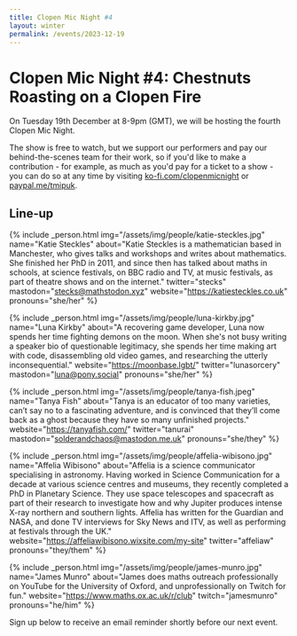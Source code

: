 ```yaml
---
title: Clopen Mic Night #4
layout: winter
permalink: /events/2023-12-19
---
```


# Clopen Mic Night #4: Chestnuts Roasting on a Clopen Fire
On Tuesday 19th December at 8-9pm (GMT), we will be hosting the fourth Clopen Mic Night.

The show is free to watch, but we support our performers and pay our behind-the-scenes team 
for their work, so if you'd like to make a contribution - for example, as much as you'd pay 
for a ticket to a show - you can do so at any time by visiting 
[ko-fi.com/clopenmicnight](https://ko-fi.com/clopenmicnight) or
[paypal.me/tmipuk](https://paypal.me/tmipuk).

## Line-up
{% include _person.html
    img="/assets/img/people/katie-steckles.jpg"
    name="Katie Steckles"
    about="Katie Steckles is a mathematician based in Manchester, who gives talks and workshops and writes about mathematics. She finished her PhD in 2011, and since then has talked about maths in schools, at science festivals, on BBC radio and TV, at music festivals, as part of theatre shows and on the internet."
    twitter="stecks"
    mastodon="stecks@mathstodon.xyz"
    website="https://katiesteckles.co.uk"
    pronouns="she/her"
%}


{% include _person.html
    img="/assets/img/people/luna-kirkby.jpg"
    name="Luna Kirkby"
    about="A recovering game developer, Luna now spends her time fighting demons on the moon. When she's not busy writing a speaker bio of questionable legitimacy, she spends her time making art with code, disassembling old video games, and researching the utterly inconsequential."
    website="https://moonbase.lgbt/"
    twitter="lunasorcery"
    mastodon="luna@pony.social"
    pronouns="she/her"
%}

{% include _person.html
    img="/assets/img/people/tanya-fish.jpeg"
    name="Tanya Fish"
    about="Tanya is an educator of too many varieties, can’t say no to a fascinating adventure, and is convinced that they’ll come back as a ghost because they have so many unfinished projects."
    website="https://tanyafish.com/"
    twitter="tanurai"
    mastodon="solderandchaos@mastodon.me.uk"
    pronouns="she/they"
%}

{% include _person.html
    img="/assets/img/people/affelia-wibisono.jpg"
    name="Affelia Wibisono"
    about="Affelia is a science communicator specialising in astronomy. Having worked in Science Communication for a decade at various science centres and museums, they recently completed a PhD in Planetary Science. They use space telescopes and spacecraft as part of their research to investigate how and why Jupiter produces intense X-ray northern and southern lights. Affelia has written for the Guardian and NASA, and done TV interviews for Sky News and ITV, as well as performing at festivals through the UK."
    website="https://affeliawibisono.wixsite.com/my-site"
    twitter="affeliaw"
    pronouns="they/them"
%}

{% include _person.html
    img="/assets/img/people/james-munro.jpg"
    name="James Munro"
    about="James does maths outreach professionally on YouTube for the University of Oxford, and unprofessionally on Twitch for fun."
    website="https://www.maths.ox.ac.uk/r/club"
    twitch="jamesmunro"
    pronouns="he/him"
%}

Sign up below to receive an email reminder shortly before our next event.
<div class="sender-form-field" data-sender-form-id="ks7i2oxmaq7jqdqvszm" style="text-align:center"></div>


